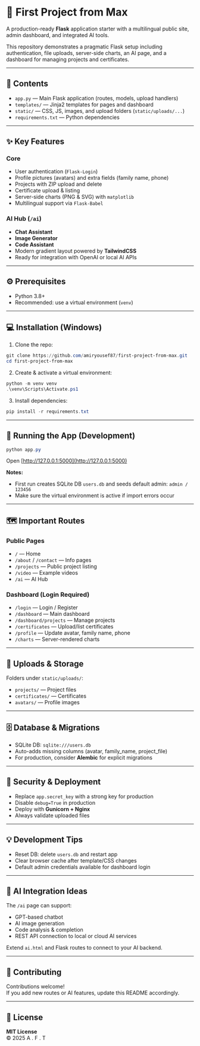 # 🚀 First Project from Max

A production-ready **Flask** application starter with a multilingual public site, admin dashboard, and integrated AI tools.

This repository demonstrates a pragmatic Flask setup including authentication, file uploads, server-side charts, an AI page, and a dashboard for managing projects and certificates.

---

## 📂 Contents

- `app.py` — Main Flask application (routes, models, upload handlers)
- `templates/` — Jinja2 templates for pages and dashboard
- `static/` — CSS, JS, images, and upload folders (`static/uploads/...`)
- `requirements.txt` — Python dependencies

---

## ✨ Key Features

### Core

- User authentication (`Flask-Login`)
- Profile pictures (avatars) and extra fields (family name, phone)
- Projects with ZIP upload and delete
- Certificate upload & listing
- Server-side charts (PNG & SVG) with `matplotlib`
- Multilingual support via `Flask-Babel`

### AI Hub (`/ai`)

- **Chat Assistant**
- **Image Generator**
- **Code Assistant**
- Modern gradient layout powered by **TailwindCSS**
- Ready for integration with OpenAI or local AI APIs

---

## ⚙️ Prerequisites

- Python 3.8+
- Recommended: use a virtual environment (`venv`)

---

## 💻 Installation (Windows)

1. Clone the repo:

```powershell
git clone https://github.com/amiryousef87/first-project-from-max.git
cd first-project-from-max
```

2. Create & activate a virtual environment:

```powershell
python -m venv venv
.\venv\Scripts\Activate.ps1
```

3. Install dependencies:

```powershell
pip install -r requirements.txt
```

---

## 🚀 Running the App (Development)

```powershell
python app.py
```

Open [http://127.0.0.1:5000](http://127.0.0.1:5000)

**Notes:**

- First run creates SQLite DB `users.db` and seeds default admin: `admin / 123456`
- Make sure the virtual environment is active if import errors occur

---

## 🗺️ Important Routes

### Public Pages

- `/` — Home
- `/about` / `/contact` — Info pages
- `/projects` — Public project listing
- `/video` — Example videos
- `/ai` — AI Hub

### Dashboard (Login Required)

- `/login` — Login / Register
- `/dashboard` — Main dashboard
- `/dashboard/projects` — Manage projects
- `/certificates` — Upload/list certificates
- `/profile` — Update avatar, family name, phone
- `/charts` — Server-rendered charts

---

## 📁 Uploads & Storage

Folders under `static/uploads/`:

- `projects/` — Project files
- `certificates/` — Certificates
- `avatars/` — Profile images



---

## 🗄️ Database & Migrations

- SQLite DB: `sqlite:///users.db`
- Auto-adds missing columns (avatar, family_name, project_file)
- For production, consider **Alembic** for explicit migrations

---

## 🔐 Security & Deployment

- Replace `app.secret_key` with a strong key for production
- Disable `debug=True` in production
- Deploy with **Gunicorn + Nginx**
- Always validate uploaded files

---

## 💡 Development Tips

- Reset DB: delete `users.db` and restart app
- Clear browser cache after template/CSS changes
- Default admin credentials available for dashboard login

---

## 🤖 AI Integration Ideas

The `/ai` page can support:

- GPT-based chatbot
- AI image generation
- Code analysis & completion
- REST API connection to local or cloud AI services

Extend `ai.html` and Flask routes to connect to your AI backend.

---

## 🤝 Contributing

Contributions welcome!  
If you add new routes or AI features, update this README accordingly.

---

## 📜 License

**MIT License**  
© 2025  A . F . T

